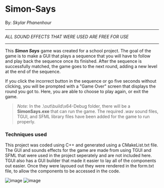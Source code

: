 # Simon-Says
By: _Skylar Phanenhour_
***
*ALL SOUND EFFECTS THAT WERE USED ARE FREE FOR USE*
***
This **_Simon Says_** game was created for a school project. 
The goal of the game is to make a GUI that plays a sequence that you will have to follow and play back the sequence once its finished.
After the sequence is successfully matched, the game goes to the next round, adding a new level at the end of the sequence.

If you click the incorrect button in the sequence or go five seconds without clicking, you will be prompted with a "Game Over" screen that displays the round you got to. 
Here, you are able to choose to  play again, or exit the game.

> _Note:_
> In the .\out\build\x64-Debug folder, there will be a **SimonSays.exe** that can run the game.
> The required .wav sound files, TGUI, and SFML library files have been added for the game to run properly.

### Techniques used
This project was coded using C++ and generated using a CMakeList.txt file. The GUI and sounds effects for the game are made from using TGUI and SFML that were used in the project seperately and are not included here. TGUI also has a GUI builder that made it easier to lay all of the components out easier. Once they were layoued out they were rendered in the form.txt file, to allow the components to be accessed in the code.

![image](https://user-images.githubusercontent.com/122387513/234959708-9e06ddbd-c075-413e-9a7d-35f929ce4892.png)
![image](https://user-images.githubusercontent.com/122387513/234959768-f0a8fbdf-103f-48e0-a832-8e79559d76aa.png)

